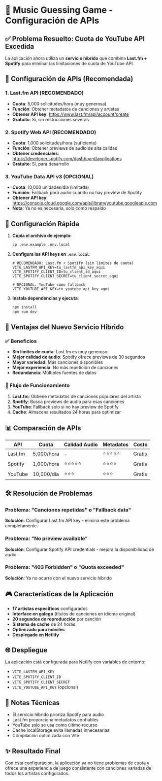 # 🎵 Music Guessing Game - Configuración de APIs

## ✅ Problema Resuelto: Cuota de YouTube API Excedida

La aplicación ahora utiliza un **servicio híbrido** que combina **Last.fm + Spotify** para eliminar las limitaciones de cuota de YouTube API.

## 🔧 Configuración de APIs (Recomendada)

### 1. Last.fm API (RECOMENDADO)
- **Cuota**: 5,000 solicitudes/hora (muy generosa)
- **Función**: Obtener metadatos de canciones y artistas
- **Obtener API key**: https://www.last.fm/api/account/create
- **Gratuito**: Sí, sin restricciones severas

### 2. Spotify Web API (RECOMENDADO)
- **Cuota**: 1,000 solicitudes/hora (suficiente)
- **Función**: Obtener previews de audio de alta calidad
- **Obtener credenciales**: https://developer.spotify.com/dashboard/applications
- **Gratuito**: Sí, para desarrollo

### 3. YouTube Data API v3 (OPCIONAL)
- **Cuota**: 10,000 unidades/día (limitada)
- **Función**: Fallback para audio cuando no hay preview de Spotify
- **Obtener API key**: https://console.cloud.google.com/apis/library/youtube.googleapis.com
- **Nota**: Ya no es necesaria, solo como respaldo

## 🚀 Configuración Rápida

1. **Copia el archivo de ejemplo**:
   ```bash
   cp .env.example .env.local
   ```

2. **Configura las API keys en `.env.local`**:
   ```env
   # RECOMENDADO: Last.fm + Spotify (sin límites de cuota)
   VITE_LASTFM_API_KEY=tu_lastfm_api_key_aqui
   VITE_SPOTIFY_CLIENT_ID=tu_client_id_aqui
   VITE_SPOTIFY_CLIENT_SECRET=tu_client_secret_aqui
   
   # OPCIONAL: YouTube como fallback
   VITE_YOUTUBE_API_KEY=tu_youtube_api_key_aqui
   ```

3. **Instala dependencias y ejecuta**:
   ```bash
   npm install
   npm run dev
   ```

## 🎯 Ventajas del Nuevo Servicio Híbrido

### ✅ Beneficios
- **Sin límites de cuota**: Last.fm es muy generoso
- **Mejor calidad de audio**: Spotify ofrece previews de 30 segundos
- **Mayor variedad**: Más canciones disponibles
- **Mejor experiencia**: No más repetición de canciones
- **Redundancia**: Múltiples fuentes de datos

### 🔄 Flujo de Funcionamiento
1. **Last.fm**: Obtiene metadatos de canciones populares del artista
2. **Spotify**: Busca previews de audio para esas canciones
3. **YouTube**: Fallback solo si no hay preview de Spotify
4. **Cache**: Almacena resultados 24 horas para optimizar

## 📊 Comparación de APIs

| API | Cuota | Calidad Audio | Metadatos | Costo |
|-----|-------|---------------|-----------|--------|
| Last.fm | 5,000/hora | - | ⭐⭐⭐⭐⭐ | Gratis |
| Spotify | 1,000/hora | ⭐⭐⭐⭐⭐ | ⭐⭐⭐⭐ | Gratis |
| YouTube | 10,000/día | ⭐⭐⭐ | ⭐⭐⭐ | Gratis |

## 🛠️ Resolución de Problemas

### Problema: "Canciones repetidas" o "Fallback data"
**Solución**: Configurar Last.fm API key - elimina este problema completamente

### Problema: "No preview available"
**Solución**: Configurar Spotify API credentials - mejora la disponibilidad de audio

### Problema: "403 Forbidden" o "Quota exceeded"
**Solución**: Ya no ocurre con el nuevo servicio híbrido

## 🎮 Características de la Aplicación

- **17 artistas específicos** configurados
- **Interface en galego** (títulos de canciones en idioma original)
- **20 segundos de reproducción** por canción
- **Sistema de cache** de 24 horas
- **Optimizado para móviles**
- **Desplegado en Netlify**

## 🌐 Despliegue

La aplicación está configurada para Netlify con variables de entorno:
- `VITE_LASTFM_API_KEY`
- `VITE_SPOTIFY_CLIENT_ID`
- `VITE_SPOTIFY_CLIENT_SECRET`
- `VITE_YOUTUBE_API_KEY` (opcional)

## 📝 Notas Técnicas

- El servicio híbrido prioriza Spotify para audio
- Last.fm proporciona metadatos confiables
- YouTube solo se usa como último recurso
- Cache localStorage evita llamadas innecesarias
- Compilación optimizada con Vite

## ✨ Resultado Final

Con esta configuración, la aplicación ya no tiene problemas de cuota y ofrece una experiencia de juego consistente con canciones variadas de todos los artistas configurados.
